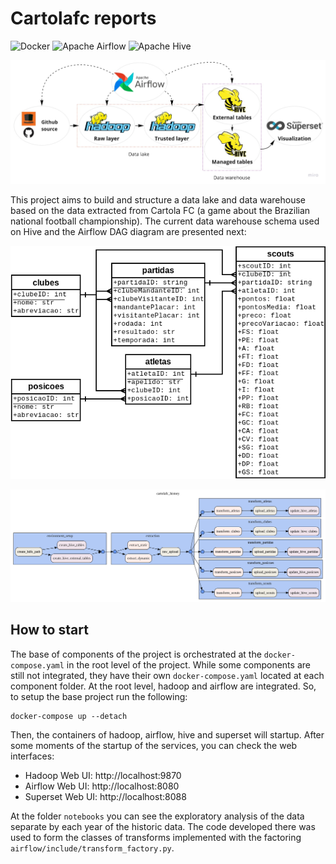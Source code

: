 # Cartolafc reports

<p>
<img alt="Docker" src="https://img.shields.io/badge/docker-%230db7ed.svg?&style=for-the-badge&logo=docker&logoColor=white"/>
<img alt="Apache Airflow" src="https://img.shields.io/badge/apacheairflow-%23017cee.svg?&style=for-the-badge&logo=apache-airflow&logoColor=white"/>
<img alt="Apache Hive" src="https://img.shields.io/badge/apachehive-%23FDEE21.svg?&style=for-the-badge&logo=apache-hive&logoColor=white"/>
</p>

<p align="center">
<img alt="Architecture" src="./architecture.jpg"/>
</p>

This project aims to build and structure a data lake and data warehouse based on the data extracted from Cartola FC (a game about the Brazilian national football championship). The current data warehouse schema used on Hive and the Airflow DAG diagram are presented next:

<p align="center">
<img alt="Database schema" src="./schema.png"/>
</p>

<p align="center">
<img alt="Airflow DAG" src="./dag.png"/>
</p>

## How to start

The base of components of the project is orchestrated at the `docker-compose.yaml` in the root level of the project. While some components are still not integrated, they have their own `docker-compose.yaml` located at each component folder. At the root level, hadoop and airflow are integrated. So, to setup the base project run the following:

```shell
docker-compose up --detach
```

Then, the containers of hadoop, airflow, hive and superset will startup. After some moments of the startup of the services, you can check the web interfaces:
- Hadoop Web UI: http://localhost:9870
- Airflow Web UI: http://localhost:8080
- Superset Web UI: http://localhost:8088

At the folder `notebooks` you can see the exploratory analysis of the data separate by each year of the historic data. The code developed there was used to form the classes of transforms implemented with the factoring `airflow/include/transform_factory.py`.
